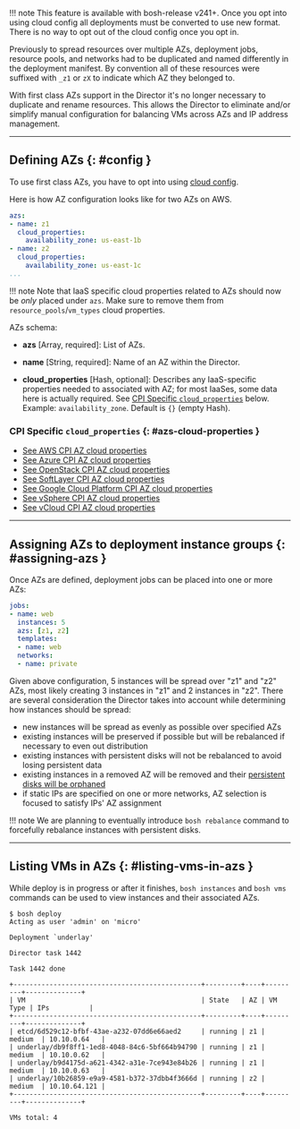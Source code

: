 !!! note
    This feature is available with bosh-release v241+. Once you opt into using cloud config all deployments must be converted to use new format. There is no way to opt out of the cloud config once you opt in.

Previously to spread resources over multiple AZs, deployment jobs, resource pools, and networks had to be duplicated and named differently in the deployment manifest. By convention all of these resources were suffixed with `_z1` or `zX` to indicate which AZ they belonged to.

With first class AZs support in the Director it's no longer necessary to duplicate and rename resources. This allows the Director to eliminate and/or simplify manual configuration for balancing VMs across AZs and IP address management.

---
## Defining AZs {: #config }

To use first class AZs, you have to opt into using [cloud config](cloud-config.md).

Here is how AZ configuration looks like for two AZs on AWS.

```yaml
azs:
- name: z1
  cloud_properties:
    availability_zone: us-east-1b
- name: z2
  cloud_properties:
    availability_zone: us-east-1c
...
```

!!! note
    Note that IaaS specific cloud properties related to AZs should now be *only* placed under `azs`. Make sure to remove them from `resource_pools`/`vm_types` cloud properties.

AZs schema:

* **azs** [Array, required]: List of AZs.

* **name** [String, required]: Name of an AZ within the Director.
* **cloud_properties** [Hash, optional]: Describes any IaaS-specific properties needed to associated with AZ; for most IaaSes, some data here is actually required. See [CPI Specific `cloud_properties`](#azs-cloud-properties) below. Example: `availability_zone`. Default is `{}` (empty Hash).

### CPI Specific `cloud_properties` {: #azs-cloud-properties }

- [See AWS CPI AZ cloud properties](aws-cpi.md#azs)
- [See Azure CPI AZ cloud properties](azure-cpi.md#azs)
- [See OpenStack CPI AZ cloud properties](openstack-cpi.md#azs)
- [See SoftLayer CPI AZ cloud properties](softlayer-cpi.md#azs)
- [See Google Cloud Platform CPI AZ cloud properties](google-cpi.md#azs)
- [See vSphere CPI AZ cloud properties](vsphere-cpi.md#azs)
- [See vCloud CPI AZ cloud properties](vcloud-cpi.md#azs)

---
## Assigning AZs to deployment instance groups {: #assigning-azs }

Once AZs are defined, deployment jobs can be placed into one or more AZs:

```yaml
jobs:
- name: web
  instances: 5
  azs: [z1, z2]
  templates:
  - name: web
  networks:
  - name: private
```

Given above configuration, 5 instances will be spread over "z1" and "z2" AZs, most likely creating 3 instances in "z1" and 2 instances in "z2". There are several consideration the Director takes into account while determining how instances should be spread:

- new instances will be spread as evenly as possible over specified AZs
- existing instances will be preserved if possible but will be rebalanced if necessary to even out distribution
- existing instances with persistent disks will not be rebalanced to avoid losing persistent data
- existing instances in a removed AZ will be removed and their [persistent disks will be orphaned](persistent-disks.md)
- if static IPs are specified on one or more networks, AZ selection is focused to satisfy IPs' AZ assignment

!!! note
    We are planning to eventually introduce `bosh rebalance` command to forcefully rebalance instances with persistent disks.

---
## Listing VMs in AZs {: #listing-vms-in-azs }

While deploy is in progress or after it finishes, `bosh instances` and `bosh vms` commands can be used to view instances and their associated AZs.

```shell
$ bosh deploy
Acting as user 'admin' on 'micro'

Deployment `underlay'

Director task 1442

Task 1442 done

+-----------------------------------------------+---------+----+---------+--------------+
| VM                                            | State   | AZ | VM Type | IPs          |
+-----------------------------------------------+---------+----+---------+--------------+
| etcd/6d529c12-bfbf-43ae-a232-07dd6e66aed2     | running | z1 | medium  | 10.10.0.64   |
| underlay/db9f8ff1-1ed8-4048-84c6-5bf664b94790 | running | z1 | medium  | 10.10.0.62   |
| underlay/b9d4175d-a621-4342-a31e-7ce943e84b26 | running | z1 | medium  | 10.10.0.63   |
| underlay/10b26859-e9a9-4581-b372-37dbb4f3666d | running | z2 | medium  | 10.10.64.121 |
+-----------------------------------------------+---------+----+---------+--------------+

VMs total: 4
```
